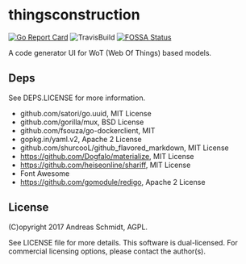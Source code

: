 # thingsconstruction
[![Go Report Card](https://goreportcard.com/badge/github.com/aschmidt75/thingsconstruction)](https://goreportcard.com/report/github.com/aschmidt75/thingsconstruction)
![TravisBuild](https://travis-ci.org/aschmidt75/thingsconstruction.svg?branch=master)
[![FOSSA Status](https://app.fossa.io/api/projects/git%2Bgithub.com%2Faschmidt75%2Fthingsconstruction.svg?type=shield)](https://app.fossa.io/projects/git%2Bgithub.com%2Faschmidt75%2Fthingsconstruction?ref=badge_shield)

A code generator UI for WoT (Web Of Things) based models.

## Deps

See DEPS.LICENSE for more information.

* github.com/satori/go.uuid, MIT License
* github.com/gorilla/mux, BSD License
* github.com/fsouza/go-dockerclient, MIT
* gopkg.in/yaml.v2, Apache 2 License
* github.com/shurcooL/github_flavored_markdown, MIT License
* https://github.com/Dogfalo/materialize, MIT License
* https://github.com/heiseonline/shariff, MIT License
* Font Awesome
* https://github.com/gomodule/redigo, Apache 2 License

## License

(C)opyright 2017 Andreas Schmidt, AGPL.

See LICENSE file for more details. This software is dual-licensed. For commercial licensing options, please contact the author(s).

